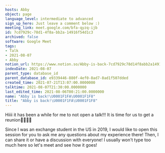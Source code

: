 ```yaml
---
hosts: Abby
object: page
language_level: intermediate to advanced
sign_up_here: Just leave a comment below :)
meeting_link: meet.google.com/bfa-qyzq-ijb
id: 7cd7929c-78d1-4f8a-bb2a-14916f54d1c3
archived: false
software: Google Meet
tags:
- Talk
- 2021-08-07
- Abby
notion_url: https://www.notion.so/Abby-is-back-7cd7929c78d14f8abb2a14916f54d1c3
indexDate: 2021-08-07
parent_type: database_id
parent_database_id: e9339446-880f-4ef0-8ad7-8ad1f507dded
created_time: 2021-07-21T13:07:00.0000000
talktime: 2021-08-07T21:30:00.0000000
last_edited_time: 2021-08-06T00:21:00.0000000
name: "Abby is back!\U0001F1FA\U0001F1F8"
title: "Abby is back!\U0001F1FA\U0001F1F8"
---
```


Hiiii it has been a while for me to not open a talk!!!
It is time for us to get a reunion🥰🥰👌🏻

Since I was an exchange student in the US in 2019, I would like to open this session for you to ask me any questions about my experience there! Then, I can share it or have a discussion with everyone! I usually won't type too much here so let's meet and see how it goes!







